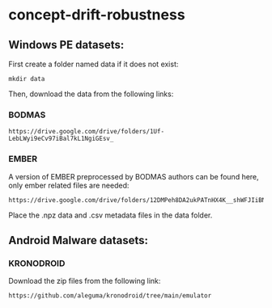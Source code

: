 # concept-drift-robustness


## Windows PE datasets:

First create a folder named data if it does not exist: 

```
mkdir data
```

Then, download the data from the following links:

### BODMAS
```
https://drive.google.com/drive/folders/1Uf-LebLWyi9eCv97iBal7kL1NgiGEsv_
```

### EMBER
A version of EMBER preprocessed by BODMAS authors can be found here, only ember related files are needed:

```
https://drive.google.com/drive/folders/12DMPeh8DA2ukPATnHX4K__shWFJIiBN5
```

Place the .npz data and .csv metadata files in the data folder.

## Android Malware datasets:

### KRONODROID 

Download the zip files from the following link: 

```
https://github.com/aleguma/kronodroid/tree/main/emulator
```
